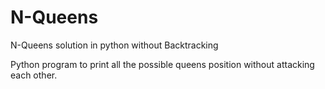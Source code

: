 # N-Queens
N-Queens solution in python without Backtracking

Python program to print all the possible queens position without attacking each other.
